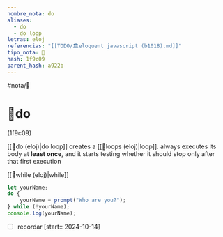 ```yaml
---
nombre_nota: do
aliases:
  - do
  - do loop
letras: eloj
referencias: "[[TODO/🏛️eloquent javascript (b1018).md]]"
tipo_nota: 📑
hash: 1f9c09
parent_hash: a922b
---
```


#nota/📑

# 📑do
<div class="hash">(1f9c09)</div>

 [[📑do (eloj)|do loop]] creates a [[📑loops (eloj)|loop]].  always executes its body at __least once__, and it starts testing
whether it should stop only after that first execution

[[📑while (eloj)|while]]

```javascript
let yourName;
do {
    yourName = prompt("Who are you?");
} while (!yourName);
console.log(yourName);
```





- [ ] recordar  [start:: 2024-10-14]
